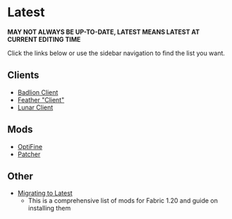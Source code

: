 # Latest

**MAY NOT ALWAYS BE UP-TO-DATE, LATEST MEANS LATEST AT CURRENT EDITING TIME**

Click the links below or use the sidebar navigation to find the list you want.

## Clients

- [Badlion Client](https://alternatives.microcontrollers.dev/latest/badlion)
- [Feather "Client"](https://alternatives.microcontrollers.dev/latest/feather)
- [Lunar Client](https://alternatives.microcontrollers.dev/latest/lunar)

## Mods

- [OptiFine](https://alternatives.microcontrollers.dev/latest/optifine)
- [Patcher](https://alternatives.microcontrollers.dev/latest/patcher)

## Other

- [Migrating to Latest](https://alternatives.microcontrollers.dev/latest/migrating)
    - This is a comprehensive list of mods for Fabric 1.20 and guide on installing them
